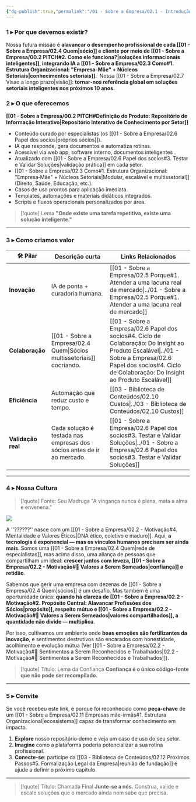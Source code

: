 ```yaml
---
{"dg-publish":true,"permalink":"/01 - Sobre a Empresa/02.1 - Introdução/","tags":["introduction","mission","vision","culture","core-offering","values","strategy","MOC"],"noteIcon":""}
---
```




### 1 ▸ **Por que devemos existir?**

Nossa futura missão é **alavancar o desempenho profissional de cada [[01 - Sobre a Empresa/02.4 Quem\|sócio]] e cliente por meio de [[01 - Sobre a Empresa/00.2 PITCH#2. Como ele funciona?\|soluções informacionais inteligentes]], integrando IA a [[01 - Sobre a Empresa/02.3 Como#1. Estrutura Organizacional: "Empresa‑Mãe" + Núcleos Setoriais\|conhecimentos setoriais]]**. ​
Nossa [[01 - Sobre a Empresa/02.7 Visao a longo prazo\|visão]]: **tornar‑nos referência global em soluções setoriais inteligentes nos próximos 10 anos.** ​

### 2 ▸ **O que oferecemos**

**[[01 - Sobre a Empresa/00.2 PITCH#Definição do Produto: Repositório de Informação Interativo\|Repositório Interativo de Conhecimento por Setor]]**

- Conteúdo curado por especialistas (os [[01 - Sobre a Empresa/02.6 Papel dos socios\|próprios sócios]]).
- IA que responde, gera documentos e automatiza rotinas.
- Acessível via web app, software interno, documentos inteligentes .
- Atualizado com [[01 - Sobre a Empresa/02.6 Papel dos socios#3. Testar e Validar Soluções\|validação prática]] em cada setor.
- [[01 - Sobre a Empresa/02.3 Como#1. Estrutura Organizacional: "Empresa‑Mãe" + Núcleos Setoriais\|Modular, escalável e multissetorial]] (Direito, Saúde, Educação, etc.).
- Casos de uso prontos para aplicação imediata.
- Templates, automações e materiais didáticos integrados.
- Scripts e fluxos operacionais personalizados por área.

> [!quote]  Lema
> **"Onde existe uma tarefa repetitiva, existe uma solução inteligente."**

---

### 3 ▸ **Como criamos valor**

| 🛠️ Pilar          | Descrição curta                                                          | Links Relacionados                                                                                         |
| ------------------ | ------------------------------------------------------------------------ | ---------------------------------------------------------------------------------------------------------- |
| **Inovação**       | IA de ponta + curadoria humana.                                          | [[01 - Sobre a Empresa/02.5 Porque#1. Atender a uma lacuna real de mercado\|../01 - Sobre a Empresa/02.5 Porque#1. Atender a uma lacuna real de mercado]]                            |
| **Colaboração**    | [[01 - Sobre a Empresa/02.4 Quem\|Sócios multissetoriais]] cocriando. | [[01 - Sobre a Empresa/02.6 Papel dos socios#4. Ciclo de Colaboração: Do Insight ao Produto Escalável\|../01 - Sobre a Empresa/02.6 Papel dos socios#4. Ciclo de Colaboração: Do Insight ao Produto Escalável]] |
| **Eficiência**     | Automação que reduz custo e tempo.                                       | [[03 - Biblioteca de Conteúdos/02.10 Custos\|../03 - Biblioteca de Conteúdos/02.10 Custos]]                                                           |
| **Validação real** | Cada solução é testada nas empresas dos sócios antes de ir ao mercado.   | [[01 - Sobre a Empresa/02.6 Papel dos socios#3. Testar e Validar Soluções\|../01 - Sobre a Empresa/02.6 Papel dos socios#3. Testar e Validar Soluções]]                             |

---

### 4 ▸ **Nossa Cultura**

> [!quote] Fonte: Seu Madruga
> "A vingança nunca é plena, mata a alma e envenena."

![](https://www.youtube.com/embed/2MIg5IMYbio)


A ''??????'' nasce com um [[01 - Sobre a Empresa/02.2 - Motivação#4. Mentalidade e Valores Éticos\|DNA ético, coletivo e maduro]]. Aqui, **a tecnologia é exponencial — mas os vínculos humanos precisam ser ainda mais**.
Somos uma [[01 - Sobre a Empresa/02.4 Quem\|rede de especialistas]], mas acima disso, uma aliança de pessoas que compartilham um ideal: **crescer juntos com leveza, [[01 - Sobre a Empresa/02.2 - Motivação#🌱 Valores a Serem Semeados\|confiança]] e retidão**.

Sabemos que gerir uma empresa com dezenas de [[01 - Sobre a Empresa/02.4 Quem\|sócios]] é um desafio. Mas também é uma oportunidade única: **quando há clareza de [[01 - Sobre a Empresa/02.2 - Motivação#2. Propósito Central: Alavancar Profissões dos Sócios\|propósito]], respeito mútuo e [[01 - Sobre a Empresa/02.2 - Motivação#🌱 Valores a Serem Semeados\|valores compartilhados]], a quantidade não divide — multiplica**.

Por isso, cultivamos um ambiente onde **boas emoções são fertilizantes da inovação**, e sentimentos destrutivos são encarados com honestidade, acolhimento e evolução mútua (Ver [[01 - Sobre a Empresa/02.2 - Motivação#🧪 Sentimentos a Serem Reconhecidos e Trabalhados\|02.2 - Motivação#🧪 Sentimentos a Serem Reconhecidos e Trabalhados]]).

> [!quote] Título: Lema da Confiança
> **Confiança é o único código‑fonte que não pode ser recompilado.**

---

### 5 ▸ **Convite**

Se você recebeu este link, é porque foi reconhecido como **peça-chave** de um [[01 - Sobre a Empresa/02.11 Empresas mãe-irmãs#1. Estrutura Organizacional\|ecossistema]] capaz de transformar conhecimento em impacto.

1.  **Explore** nosso repositório‑demo e veja um caso de uso do seu setor.
2.  **Imagine** como a plataforma poderia potencializar a sua rotina profissional.
3.  **Conecte‑se**: participe da [[03 - Biblioteca de Conteúdos/02.12 Proximos Passos#5. Formalização Legal da Empresa\|reunião de fundação]] e ajude a definir o próximo capítulo.

---

> [!quote] Título: Chamada Final
> **Junte‑se a nós.** Construa, valide e escale soluções que o mercado ainda nem sabe que precisa.